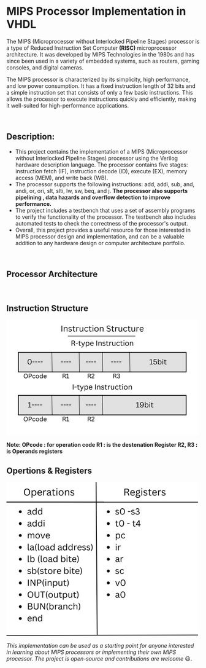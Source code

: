 <h1>MIPS Processor Implementation in VHDL</h1>
<p>The MIPS (Microprocessor without Interlocked Pipeline Stages) processor is a type of Reduced Instruction Set Computer<b> (RISC) </b>microprocessor architecture. It was developed by MIPS Technologies in the 1980s and has since been used in a variety of embedded systems, such as routers, gaming consoles, and digital cameras.

The MIPS processor is characterized by its simplicity, high performance, and low power consumption. It has a fixed instruction length of 32 bits and a simple instruction set that consists of only a few basic instructions. This allows the processor to execute instructions quickly and efficiently, making it well-suited for high-performance applications.</p>
<br>
<h2>Description:</h2>
<ul>
<li>This project contains the implementation of a MIPS (Microprocessor without Interlocked Pipeline Stages) processor using the Verilog hardware description language. The processor contains five stages: instruction fetch (IF), instruction decode (ID), execute (EX), memory access (MEM), and write back (WB).</li>
<li>The processor supports the following instructions: add, addi, sub, and, andi, or, ori, slt, slti, lw, sw, beq, and j. <b>The processor also supports pipelining , data hazards and overflow detection to improve performance.</b></li>
<li>The project includes a testbench that uses a set of assembly programs to verify the functionality of the processor. The testbench also includes automated tests to check the correctness of the processor's output.</li>
<li>Overall, this project provides a useful resource for those interested in MIPS processor design and implementation, and can be a valuable addition to any hardware design or computer architecture portfolio.</li>
</ul>
<br>

<h2>Processor Architecture</h2>


<br>
<h2>Instruction Structure</h2>
<img src="https://github.com/MedhatHassan/MIPS-Processor/blob/main/Images/Instruction%20Structure.png">
<P>
<b>Note: OPcode : for operation code R1 : is the destenation Register R2, R3 : is Operands registers </b>
</P>
<h2>Opertions & Registers</h2>
<img src="https://github.com/MedhatHassan/MIPS-Processor/blob/main/Images/Opertions%26Registers.png">
<br>
<p><i>This implementation can be used as a starting point for anyone interested in learning about MIPS processors or implementing their own MIPS processor. The project is open-source and contributions are welcome</i> 😃.</p>
